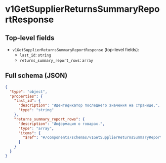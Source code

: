 # v1GetSupplierReturnsSummaryReportResponse

## Top-level fields
- `v1GetSupplierReturnsSummaryReportResponse` (top-level fields):
  - `last_id`: `string`
  - `returns_summary_report_rows`: `array`

## Full schema (JSON)
```json
{
  "type": "object",
  "properties": {
    "last_id": {
      "description": "Идентификатор последнего значения на странице.",
      "type": "string"
    },
    "returns_summary_report_rows": {
      "description": "Информация о товарах.",
      "type": "array",
      "items": {
        "$ref": "#/components/schemas/v1GetSupplierReturnsSummaryReportResponseRow"
      }
    }
  }
}
```
